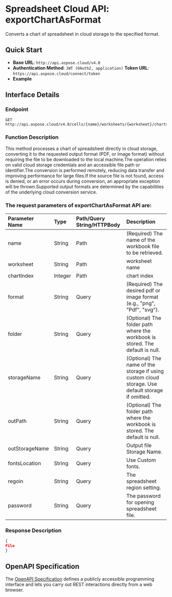
# **Spreadsheet Cloud API: exportChartAsFormat**

Converts a chart of spreadsheet in cloud storage to the specified format. 


## **Quick Start**

- **Base URL**: `http://api.aspose.cloud/v4.0`
- **Authentication Method**: `JWT (OAuth2, application)`  **Token URL**: `https://api.aspose.cloud/connect/token`
- **Example** 

## **Interface Details**

### **Endpoint** 

```
GET http://api.aspose.cloud/v4.0/cells/{name}/worksheets/{worksheet}/charts/{chartIndex}
```
### **Function Description**
This method processes a chart of spreadsheet directly in cloud storage, converting it to the requested output format (PDF, or Image format) without requiring the file to be downloaded to the local machine.The operation relies on valid cloud storage credentials and an accessible file path or identifier.The conversion is performed remotely, reducing data transfer and improving performance for large files.If the source file is not found, access is denied, or an error occurs during conversion, an appropriate exception will be thrown.Supported output formats are determined by the capabilities of the underlying cloud conversion service.

### The request parameters of **exportChartAsFormat** API are: 

| Parameter Name | Type | Path/Query String/HTTPBody | Description | 
| :- | :- | :- |:- | 
|name|String|Path|(Required) The name of the workbook file to be retrieved.|
|worksheet|String|Path|worksheet name|
|chartIndex|Integer|Path|chart index|
|format|String|Query|(Required) The desired pdf or image format  (e.g., "png", "Pdf", "svg").|
|folder|String|Query|(Optional) The folder path where the workbook is stored. The default is null.|
|storageName|String|Query|(Optional) The name of the storage if using custom cloud storage. Use default storage if omitted.|
|outPath|String|Query|(Optional) The folder path where the workbook is stored. The default is null.|
|outStorageName|String|Query|Output file Storage Name.|
|fontsLocation|String|Query|Use Custom fonts.|
|regoin|String|Query|The spreadsheet region setting.|
|password|String|Query|The password for opening spreadsheet file.|

### **Response Description**
```json
{
File
}
```


## OpenAPI Specification

The [OpenAPI Specification](https://reference.aspose.cloud/cells/#/ConversionController/ExportChartAsFormat) defines a publicly accessible programming interface and lets you carry out REST interactions directly from a web browser.

